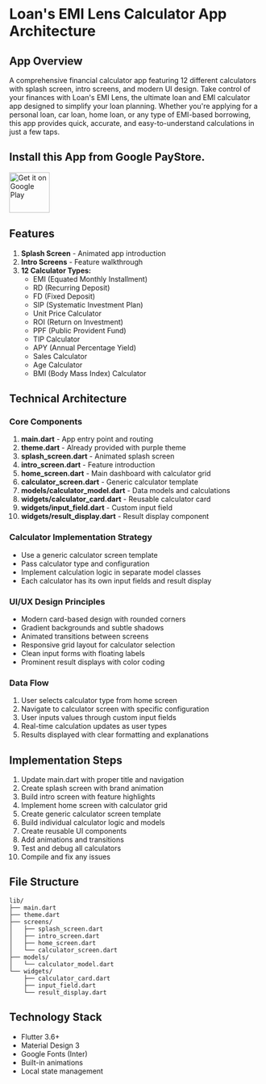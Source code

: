 # Loan's EMI Lens Calculator App Architecture

## App Overview
A comprehensive financial calculator app featuring 12 different calculators with splash screen, intro screens, and modern UI design. Take control of your finances with Loan's EMI Lens, the ultimate loan and EMI calculator app designed to simplify your loan planning. Whether you're applying for a personal loan, car loan, home loan, or any type of EMI-based borrowing, this app provides quick, accurate, and easy-to-understand calculations in just a few taps.

## Install this App from Google PayStore.
[<img alt="Get it on Google Play" height="80" src="https://play.google.com/intl/en_us/badges/images/generic/en_badge_web_generic.png">](https://play.google.com/store/apps/details?id=in.innovateria.loanlens)

## Features
1. **Splash Screen** - Animated app introduction
2. **Intro Screens** - Feature walkthrough
3. **12 Calculator Types:**
    - EMI (Equated Monthly Installment)
    - RD (Recurring Deposit)
    - FD (Fixed Deposit)
    - SIP (Systematic Investment Plan)
    - Unit Price Calculator
    - ROI (Return on Investment)
    - PPF (Public Provident Fund)
    - TIP Calculator
    - APY (Annual Percentage Yield)
    - Sales Calculator
    - Age Calculator
    - BMI (Body Mass Index) Calculator

## Technical Architecture

### Core Components
1. **main.dart** - App entry point and routing
2. **theme.dart** - Already provided with purple theme
3. **splash_screen.dart** - Animated splash screen
4. **intro_screen.dart** - Feature introduction
5. **home_screen.dart** - Main dashboard with calculator grid
6. **calculator_screen.dart** - Generic calculator template
7. **models/calculator_model.dart** - Data models and calculations
8. **widgets/calculator_card.dart** - Reusable calculator card
9. **widgets/input_field.dart** - Custom input field
10. **widgets/result_display.dart** - Result display component

### Calculator Implementation Strategy
- Use a generic calculator screen template
- Pass calculator type and configuration
- Implement calculation logic in separate model classes
- Each calculator has its own input fields and result display

### UI/UX Design Principles
- Modern card-based design with rounded corners
- Gradient backgrounds and subtle shadows
- Animated transitions between screens
- Responsive grid layout for calculator selection
- Clean input forms with floating labels
- Prominent result displays with color coding

### Data Flow
1. User selects calculator type from home screen
2. Navigate to calculator screen with specific configuration
3. User inputs values through custom input fields
4. Real-time calculation updates as user types
5. Results displayed with clear formatting and explanations

## Implementation Steps
1. Update main.dart with proper title and navigation
2. Create splash screen with brand animation
3. Build intro screen with feature highlights
4. Implement home screen with calculator grid
5. Create generic calculator screen template
6. Build individual calculator logic and models
7. Create reusable UI components
8. Add animations and transitions
9. Test and debug all calculators
10. Compile and fix any issues

## File Structure
```
lib/
├── main.dart
├── theme.dart
├── screens/
│   ├── splash_screen.dart
│   ├── intro_screen.dart
│   ├── home_screen.dart
│   └── calculator_screen.dart
├── models/
│   └── calculator_model.dart
└── widgets/
    ├── calculator_card.dart
    ├── input_field.dart
    └── result_display.dart
```

## Technology Stack
- Flutter 3.6+
- Material Design 3
- Google Fonts (Inter)
- Built-in animations
- Local state management
